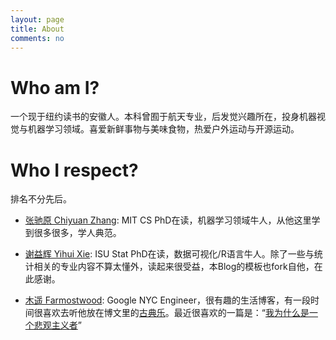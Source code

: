 ```yaml
---
layout: page
title: About
comments: no
---
```

# Who am I?
一个现于纽约读书的安徽人。本科曾囿于航天专业，后发觉兴趣所在，投身机器视觉与机器学习领域。喜爱新鲜事物与美味食物，热爱户外运动与开源运动。


# Who I respect?

排名不分先后。

- [张驰原 Chiyuan Zhang][]: MIT CS PhD在读，机器学习领域牛人，从他这里学到很多很多，学人典范。

- [谢益辉 Yihui Xie][]: ISU Stat PhD在读，数据可视化/R语言牛人。除了一些与统计相关的专业内容不算太懂外，读起来很受益，本Blog的模板也fork自他，在此感谢。

- [木遥 Farmostwood][]: Google NYC Engineer，很有趣的生活博客，有一段时间很喜欢去听他放在博文里的[古典乐][]。最近很喜欢的一篇是：“[我为什么是一个悲观主义者][]”



[张驰原 Chiyuan Zhang]: http://freemind.pluskid.org/
[谢益辉 Yihui Xie]: http://yihui.name
[木遥 Farmostwood]: http://blog.farmostwood.net/
[古典乐]: http://blog.farmostwood.net/305.html
[我为什么是一个悲观主义者]: http://blog.farmostwood.net/697.html